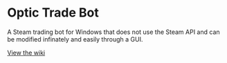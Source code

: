 Optic Trade Bot
===============

A Steam trading bot for Windows that does not use the Steam API and can be modified infinately and easily through a GUI.

[View the wiki](https://github.com/Opticulex/OpticTradeBot/wiki)
